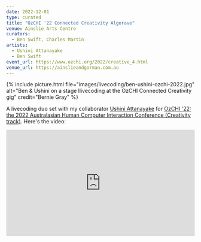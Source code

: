 ```yaml
---
date: 2022-12-01
type: curated
title: "OzCHI '22 Connected Creativity Algorave"
venue: Ainslie Arts Centre
curators:
  - Ben Swift, Charles Martin
artists:
  - Ushini Attanayake
  - Ben Swift
event_url: https://www.ozchi.org/2022/creative_4.html
venue_url: https://ainslieandgorman.com.au
---
```


{% include picture.html file="images/livecoding/ben-ushini-ozchi-2022.jpg" alt="Ben & Ushini on a stage llivecoding at the OzCHI Connected Creativity gig" credit="Bernie Gray" %}

A livecoding duo set with my collaborator [Ushini
Attanayake](https://ushini.com) for [OzCHI '22: the 2022 Australasian Human
Computer Interaction Conference (Creativity
track)](https://www.ozchi.org/2022/creative_4.html). Here's the video:

<div style="padding:56.25% 0 0 0;position:relative;"><iframe src="https://player.vimeo.com/video/779496006?h=3f9d885e44&title=0&byline=0&portrait=0&color=be2edd" style="position:absolute;top:0;left:0;width:100%;height:100%;" frameborder="0" allow="autoplay; fullscreen; picture-in-picture" allowfullscreen></iframe></div><script src="https://player.vimeo.com/api/player.js"></script>
